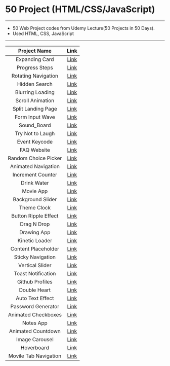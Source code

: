 50 Project (HTML/CSS/JavaScript)
==========
---

- 50 Web Project codes from Udemy Lecture(50 Projects in 50 Days).
- Used HTML, CSS, JavaScript

---

| Project Name | Link |
|:---:|:---:|
|Expanding Card| [Link](https://sjyb9394.github.io/50-Web-Projects/Expanding_Cards/index.html) |
|Progress Steps| [Link](https://sjyb9394.github.io/50-Web-Projects/Progress_Steps/index.html) |
|Rotating Navigation| [Link](https://sjyb9394.github.io/50-Web-Projects/Rotating_Navigation/index.html)|
|Hidden Search| [Link](https://sjyb9394.github.io/50-Web-Projects/Hidden_Search/index.html)|
|Blurring Loading| [Link](https://sjyb9394.github.io/50-Web-Projects/Blurry_Loading/index.html)|
|Scroll Animation| [Link](https://sjyb9394.github.io/50-Web-Projects/Scroll_Animation/index.html)|
|Split Landing Page| [Link](https://sjyb9394.github.io/50-Web-Projects/Split_Landing_Page/index.html)|
|Form Input Wave|[Link](https://sjyb9394.github.io/50-Web-Projects/Form_Input_Wave/index.html)|
|Sound_Board|[Link](https://sjyb9394.github.io/50-Web-Projects/Sound_Board/index.html)|
|Try Not to Laugh| [Link](https://sjyb9394.github.io/50-Web-Projects/Try_Not_To_Laugh/index.html)|
|Event Keycode|[Link](https://sjyb9394.github.io/50-Web-Projects/Event_KeyCodes/index.html)|
|FAQ Website| [Link](https://sjyb9394.github.io/50-Web-Projects/FAQ_Website/index.html)|
|Random Choice Picker| [Link](https://sjyb9394.github.io/50-Web-Projects/Random_Choice_Picker/index.html)|
|Animated Navigation| [Link](https://sjyb9394.github.io/50-Web-Projects/Animated_Navigation/index.html)|
|Increment Counter| [Link](https://sjyb9394.github.io/50-Web-Projects/Increment_Counter/index.html)|
|Drink Water|[Link](https://sjyb9394.github.io/50-Web-Projects/Drink_Water/index.html)|
|Movie App|[Link](https://sjyb9394.github.io/50-Web-Projects/Movie_App/index.html)|
|Background Slider|[Link](https://sjyb9394.github.io/50-Web-Projects/Background_Slider/index.html)|
|Theme Clock|[Link](https://sjyb9394.github.io/50-Web-Projects/Theme_Clock/index.html)|
|Button Ripple Effect| [Link](https://sjyb9394.github.io/50-Web-Projects/Button_Ripple_Effect/index.html)|
|Drag N Drop|[Link](https://sjyb9394.github.io/50-Web-Projects/Drag_N_Drop/index.html)|
|Drawing App|[Link](https://sjyb9394.github.io/50-Web-Projects/Drawing_App/index.html)|
|Kinetic Loader|[Link](https://sjyb9394.github.io/50-Web-Projects/Kinetic_Loader/index.html)|
|Content Placeholder|[Link](https://sjyb9394.github.io/50-Web-Projects/Content_Placeholder/index.html)|
|Sticky Navigation|[Link](https://sjyb9394.github.io/50-Web-Projects/Sticky_Navigation/index.html)|
|Vertical Slider|[Link](https://sjyb9394.github.io/50-Web-Projects/Vertical_Slider/index.html)|
|Toast Notification|[Link](https://sjyb9394.github.io/50-Web-Projects/Toast_Notification/index.html)|
|Github Profiles|[Link](https://sjyb9394.github.io/50-Web-Projects/Github_Profiles/index.html)|
|Double Heart|[Link](https://sjyb9394.github.io/50-Web-Projects/Double_Heart/index.html)|
|Auto Text Effect|[Link](https://sjyb9394.github.io/50-Web-Projects/Auto_Text_Effect/index.html)|
|Password Generator|[Link](https://sjyb9394.github.io/50-Web-Projects/Password_Generator/index.html)|
|Animated Checkboxes|[Link](https://sjyb9394.github.io/50-Web-Projects/Animated_Checkboxes/index.html)|
|Notes App|[Link](https://sjyb9394.github.io/50-Web-Projects/Notes_App/index.html)|
|Animated Countdown|[Link](https://sjyb9394.github.io/50-Web-Projects/Animated_Countdown/index.html)|
|Image Carousel|[Link](https://sjyb9394.github.io/50-Web-Projects/Image_Carousel/index.html)|
|Hoverboard|[Link](https://sjyb9394.github.io/50-Web-Projects/Hoverboard/index.html)|
|Movile Tab Navigation|[Link](https://sjyb9394.github.io/50-Web-Projects/Mobile_Tab_Navigation/index.html)|